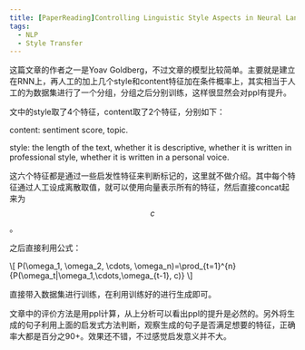 ```yaml
---
title: [PaperReading]Controlling Linguistic Style Aspects in Neural Language Generation
tags: 
  - NLP
  - Style Transfer
---
```

 
<script type="text/javascript" src="http://cdn.mathjax.org/mathjax/latest/MathJax.js?config=TeX-AMS-MML_HTMLorMML"></script>

这篇文章的作者之一是Yoav Goldberg，不过文章的模型比较简单。主要就是建立在RNN上，再人工的加上几个style和content特征加在条件概率上，其实相当于人工的为数据集进行了一个分组，分组之后分别训练，这样很显然会对ppl有提升。

文中的style取了4个特征，content取了2个特征，分别如下：

content: sentiment score, topic.

style: the length of the text, whether it is descriptive, whether it is written in professional style, whether it is written in a personal voice. 

这六个特征都是通过一些启发性特征来判断标记的，这里就不做介绍。其中每个特征通过人工设成离散取值，就可以使用向量表示所有的特征，然后直接concat起来为$$c$$。

之后直接利用公式：

\\[ P(\omega_1, \omega_2, \cdots, \omega_n)=\prod_{t=1}^{n}{P(\omega_t|\omega_1,\cdots,\omega_{t-1}, c)} \\]

直接带入数据集进行训练，在利用训练好的进行生成即可。

文章中的评价方法是用ppl计算，从上分析可以看出ppl的提升是必然的。另外将生成的句子利用上面的启发式方法判断，观察生成的句子是否满足想要的特征，正确率大都是百分之90+。效果还不错，不过感觉启发意义并不大。
